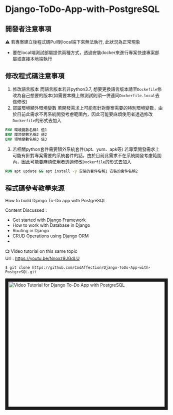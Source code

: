 # Django-ToDo-App-with-PostgreSQL

## 開發者注意事項
:warning: 若專案建立後程式碼Pull到local端下來無法執行, 此狀況為正常現象
* 要在local端測試部屬提供兩種方式，透過安裝docker來進行專案快速專案部屬或直接本地端執行

## 修改程式碼注意事項
1. 修改語言版本
而語言版本若非python3.7, 想要更換語言版本請至`Dockefile`修改為自己想要的版本(如需要本機上做測試則須一併連同`Dockerfile.local`去做修改)
2. 部屬環境額外環境變數
若開發需求上可能有針對專案需要的特別環境變數，由於目前此需求不再系統開發考慮範圍內，因此可能要麻煩使用者透過修改`Dockerfile`的形式去加入
```dockerfile
ENV 環境變數名稱1 值1
ENV 環境變數名稱2 值2
ENV 環境變數名稱3 值3
```
3. 若相關python套件需要額外系統套件(apt、yum、apk等)
若專案開發需求上可能有針對專案需要的系統套件的話，由於目前此需求不在系統開發考慮範圍內，因此可能要麻煩使用者透過修改`Dockerfile`的形式去加入
```dockerfile
RUN apt update && apt install -y 安裝的套件名稱1 安裝的套件名稱2
```

## 程式碼參考教學來源
How to build Django To-Do app with PostgreSQL

Content Discussed :
- Get started with Django Framework
- How to work with Database in Django
- Routing in Django
- CRUD Operations using Django ORM
- 
:tv: Video tutorial on this same topic  
 Url : https://youtu.be/Nnoxz9JGdLU
 ```
$ git clone https://github.com/CodAffection/Django-ToDo-App-with-PostgreSQL.git
```
<a href="http://www.youtube.com/watch?feature=player_embedded&v=Nnoxz9JGdLU
" target="_blank"><img src="http://img.youtube.com/vi/Nnoxz9JGdLU/0.jpg" 
alt="Video Tutorial for Django To-Do App with PostgreSQL" width="500" height="400" border="10" /></a>
